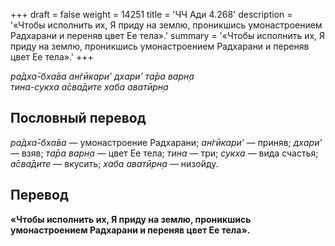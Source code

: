 +++
draft = false
weight = 14251
title = 'ЧЧ Ади 4.268'
description = '«Чтобы исполнить их, Я приду на землю, проникшись умонастроением Радхарани и переняв цвет Ее тела».'
summary = '«Чтобы исполнить их, Я приду на землю, проникшись умонастроением Радхарани и переняв цвет Ее тела».'
+++

_ра̄дха̄-бха̄ва ан̇гӣкари’ дхари’ та̄ра варн̣а  
тина-сукха а̄сва̄дите хаба аватӣрн̣а_

## Пословный перевод

_ра̄дха̄_\-_бха̄ва_ — умонастроение Радхарани; _ан̇гӣкари’_ — приняв; _дхари’_ — взяв; _та̄ра_ _варн̣а_ — цвет Ее тела; _тина_ — три; _сукха_ — вида счастья; _а̄сва̄дите_ — вкусить; _хаба_ _аватӣрн̣а_ — низойду.

## Перевод

**«Чтобы исполнить их, Я приду на землю, проникшись умонастроением Радхарани и переняв цвет Ее тела».**
